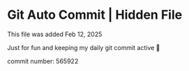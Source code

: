 # Git Auto Commit | Hidden File

This file was added Feb 12, 2025

Just for fun and keeping my daily git commit active 🤪

commit number: 565922
